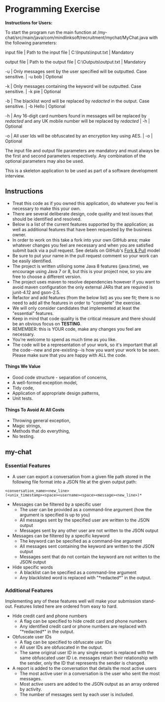 Programming Exercise
====================

**Instructions for Users:**

To start the program run the main function at /my-chat/src/main/java/com/mindlinksoft/recruitment/mychat/MyChat.java with the following parameters:

input file   |  Path to the input file  |  C:\Inputs\input.txt  |  Mandatory

output file  |  Path to the output file |  C:\Outputs\output.txt   |  Mandatory
   
-u <user>   |  Only messages sent by the user specified will be outputted. Case sensitive.   |  -u bob   |  Optional
   
-k <keyword>   |  Only messages containing the keyword will be outputted. Case sensitive. |  -k pie   |  Optional
   
-b <blacklist> |  The blacklist word will be replaced by *redacted* in the output. Case sensitive.   |  -b Hello	|  Optional
   
-h |  Any 16-digit card numbers found in messages will be replaced by *redacted* and any UK mobile number will be replaced by *redacted*  |  -h |  Optional

-o |  All user Ids will be obfuscated by an encryption key using AES.   |  -o |  Optional


The input file and output file parameters are mandatory and must always be the first and second parameters respectively. Any combination of the optional parameters may also be used.



This is a skeleton application to be used as part of a software development interview.

Instructions
------------

* Treat this code as if you owned this application, do whatever you feel is necessary to make this your own.
* There are several deliberate design, code quality and test issues that should be identified and resolved.
* Below is a list of the current features supported by the application; as well as additional features that have been requested by the business owner.
* In order to work on this take a fork into your own GitHub area; make whatever changes you feel are necessary and when you are satisfied submit back via a pull request. See details on GitHub's [Fork & Pull](https://help.github.com/articles/using-pull-requests) model
* Be sure to put your name in the pull request comment so your work can be easily identified.
* The project is written utilising some Java 8 features (java.time), we encourage using Java 7 or 8, but this is your project now, so you are free to choose a different version.
* The project uses maven to resolve dependencies however if you want to avoid maven configuration the only external JARs that are required is junit-4.12 and gson-2.5.
* Refactor and add features (from the below list) as you see fit; there is no need to add all the features in order to "complete" the exercise.
* We will only consider candidates that implemented at least the "essential" features.
* Keep in mind that code quality is the critical measure and there should be an obvious focus on __TESTING__.
* REMEMBER: this is YOUR code, make any changes you feel are necessary.
* You're welcome to spend as much time as you like.
* The code will be a representation of your work, so it's important that all the code--new and pre-existing--is how you want your work to be seen.  Please make sure that you are happy with ALL the code.

#### Things We Value

* Good code structure - separation of concerns,
* A well-formed exception model,
* Tidy code,
* Application of appropriate design patterns,
* Unit tests.

#### Things To Avoid At All Costs

* Throwing general exception,
* Magic strings,
* Methods that do everything,
* No testing.

my-chat
-------

### Essential Features

* A user can export a conversation from a given file path stored in the following file format into a JSON file at the given output path:
```
<conversation_name><new_line>
(<unix_timestamp><space><username><space><message><new_line>)*
```
* Messages can be filtered by a specific user
    * The user can be provided as a command-line argument (how the argument is specified is up to you)
    * All messages sent by the specified user are written to the JSON output
    * Messages sent by any other user are not written to the JSON output
* Messages can be filtered by a specific keyword
    * The keyword can be specified as a command-line argument
    * All messages sent containing the keyword are written to the JSON output
    * Messages sent that do not contain the keyword are not written to the JSON output
* Hide specific words
    * A blacklist can be specified as a command-line argument
    * Any blacklisted word is replaced with "\*redacted\*" in the output.

### Additional Features

Implementing any of these features well will make your submission stand-out. Features listed here are ordered from easy to hard.

* Hide credit card and phone numbers
    * A flag can be specified to hide credit card and phone numbers
    * Any identified credit card or phone numbers are replaced with "\*redacted\*" in the output.
* Obfuscate user IDs
    * A flag can be specified to obfuscate user IDs
    * All user IDs are obfuscated in the output.
    * The same original user ID in any single export is replaced with the same obfuscated user ID i.e. messages retain their relationship with the sender, only the ID that represents the sender is changed.
* A report is added to the conversation that details the most active users
    * The most active user in a conversation is the user who sent the most messages.
    * Most active users are added to the JSON output as an array ordered by activity.
    * The number of messages sent by each user is included.

